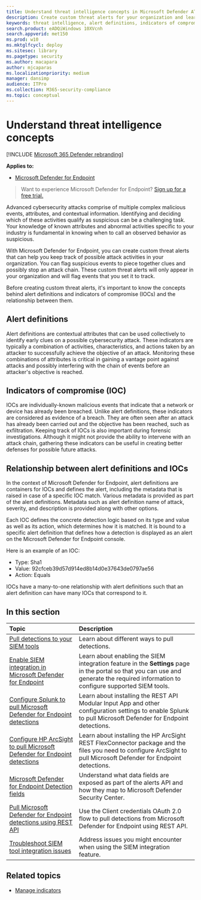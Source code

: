 ```yaml
---
title: Understand threat intelligence concepts in Microsoft Defender ATP
description: Create custom threat alerts for your organization and learn the concepts around threat intelligence in Microsoft Defender Advanced Threat Protection.
keywords: threat intelligence, alert definitions, indicators of compromise, ioc
search.product: eADQiWindows 10XVcnh
search.appverid: met150
ms.prod: w10
ms.mktglfcycl: deploy
ms.sitesec: library
ms.pagetype: security
ms.author: macapara
author: mjcaparas
ms.localizationpriority: medium
manager: dansimp
audience: ITPro
ms.collection: M365-security-compliance 
ms.topic: conceptual
---
```


# Understand threat intelligence concepts

[!INCLUDE [Microsoft 365 Defender rebranding](../../includes/microsoft-defender.md)]


**Applies to:**
- [Microsoft Defender for Endpoint](https://go.microsoft.com/fwlink/p/?linkid=2146631)



>Want to experience Microsoft Defender for Endpoint? [Sign up for a free trial.](https://www.microsoft.com/microsoft-365/windows/microsoft-defender-atp?ocid=docs-wdatp-threatindicator-abovefoldlink) 

Advanced cybersecurity attacks comprise of multiple complex malicious events, attributes, and contextual information. Identifying and deciding which of these activities qualify as suspicious can be a challenging task. Your knowledge of known attributes and abnormal activities specific to your industry is fundamental in knowing when to call an observed behavior as suspicious.

With Microsoft Defender for Endpoint, you can create custom threat alerts that can help you keep track of possible attack activities in your organization. You can flag suspicious events to piece together clues and possibly stop an attack chain. These custom threat alerts will only appear in your organization and will flag events that you set it to track.

Before creating custom threat alerts, it's important to know the concepts behind alert definitions and indicators of compromise (IOCs) and the relationship between them.

## Alert definitions
Alert definitions are contextual attributes that can be used collectively to identify early clues on a possible cybersecurity attack. These indicators are typically a combination of activities, characteristics, and actions taken by an attacker to successfully achieve the objective of an attack. Monitoring these combinations of attributes is critical in gaining a vantage point against attacks and possibly interfering with the chain of events before an attacker's objective is reached.

## Indicators of compromise (IOC)
IOCs are individually-known malicious events that indicate that a network or device has already been breached. Unlike alert definitions, these indicators are considered as evidence of a breach. They are often seen after an attack has already been carried out and the objective has been reached, such as exfiltration. Keeping track of IOCs is also important during forensic investigations. Although it might not provide the ability to intervene with an attack chain, gathering these indicators can be useful in creating better defenses for possible future attacks.

## Relationship between alert definitions and IOCs
In the context of Microsoft Defender for Endpoint, alert definitions are containers for IOCs and defines the alert, including the metadata that is raised in case of a specific IOC match. Various metadata is provided as part of the alert definitions. Metadata such as alert definition name of attack, severity, and description is provided along with other options.

Each IOC defines the concrete detection logic based on its type and value as well as its action, which determines how it is matched. It is bound to a specific alert definition that defines how a detection is displayed as an alert on the Microsoft Defender for Endpoint console.

Here is an example of an IOC:
- Type: Sha1
- Value:  92cfceb39d57d914ed8b14d0e37643de0797ae56
- Action: Equals

IOCs have a many-to-one relationship with alert definitions such that an alert definition can have many IOCs that correspond to it.

## In this section

Topic | Description
:---|:---
[Pull detections to your SIEM tools](configure-siem.md)| Learn about different ways to pull detections.
[Enable SIEM integration in Microsoft Defender for Endpoint](enable-siem-integration.md)| Learn about enabling the SIEM integration feature in the **Settings** page in the portal so that you can use and generate the required information to configure supported SIEM tools.
[Configure Splunk to pull Microsoft Defender for Endpoint detections](configure-splunk.md)| Learn about installing the REST API Modular Input App and other configuration settings to enable Splunk to pull Microsoft Defender for Endpoint detections.
[Configure HP ArcSight to pull Microsoft Defender for Endpoint detections](configure-arcsight.md)| Learn about installing the HP ArcSight REST FlexConnector package and the files you need to configure ArcSight to pull Microsoft Defender for Endpoint detections.
[Microsoft Defender for Endpoint Detection fields](api-portal-mapping.md) | Understand what data fields are exposed as part of the alerts API and how they map to Microsoft Defender Security Center.
[Pull Microsoft Defender for Endpoint detections using REST API](pull-alerts-using-rest-api.md) | Use the Client credentials OAuth 2.0 flow to pull detections from Microsoft Defender for Endpoint using REST API.
[Troubleshoot SIEM tool integration issues](troubleshoot-siem.md) | Address issues you might encounter when using the SIEM integration feature.



## Related topics
- [Manage indicators](manage-indicators.md)

